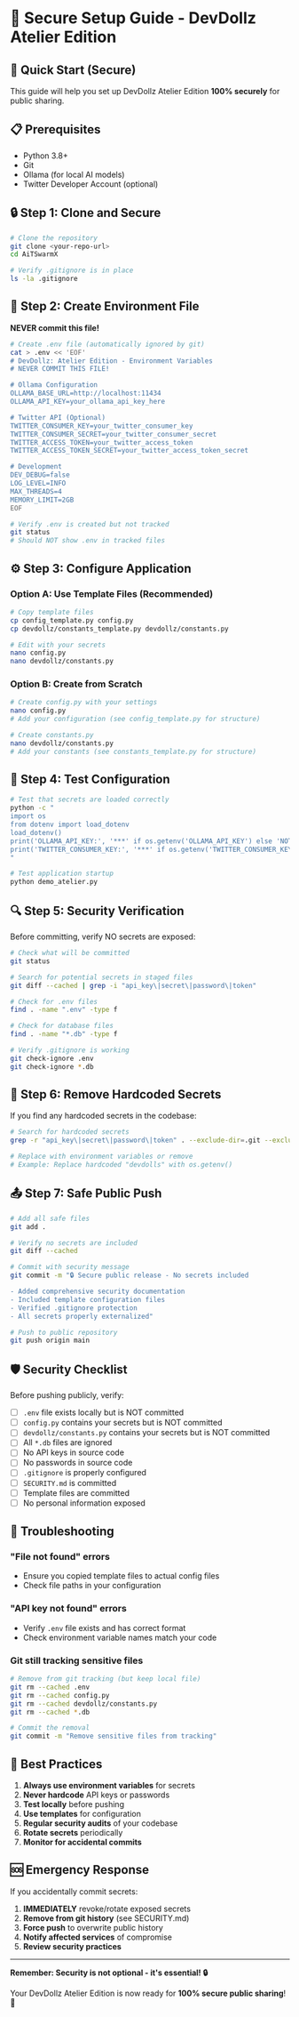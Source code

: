 # 🔐 Secure Setup Guide - DevDollz Atelier Edition

## 🚀 Quick Start (Secure)

This guide will help you set up DevDollz Atelier Edition **100% securely** for public sharing.

## 📋 Prerequisites

- Python 3.8+
- Git
- Ollama (for local AI models)
- Twitter Developer Account (optional)

## 🔒 Step 1: Clone and Secure

```bash
# Clone the repository
git clone <your-repo-url>
cd AiTSwarmX

# Verify .gitignore is in place
ls -la .gitignore
```

## 🔐 Step 2: Create Environment File

**NEVER commit this file!**

```bash
# Create .env file (automatically ignored by git)
cat > .env << 'EOF'
# DevDollz: Atelier Edition - Environment Variables
# NEVER COMMIT THIS FILE!

# Ollama Configuration
OLLAMA_BASE_URL=http://localhost:11434
OLLAMA_API_KEY=your_ollama_api_key_here

# Twitter API (Optional)
TWITTER_CONSUMER_KEY=your_twitter_consumer_key
TWITTER_CONSUMER_SECRET=your_twitter_consumer_secret
TWITTER_ACCESS_TOKEN=your_twitter_access_token
TWITTER_ACCESS_TOKEN_SECRET=your_twitter_access_token_secret

# Development
DEV_DEBUG=false
LOG_LEVEL=INFO
MAX_THREADS=4
MEMORY_LIMIT=2GB
EOF

# Verify .env is created but not tracked
git status
# Should NOT show .env in tracked files
```

## ⚙️ Step 3: Configure Application

### Option A: Use Template Files (Recommended)

```bash
# Copy template files
cp config_template.py config.py
cp devdollz/constants_template.py devdollz/constants.py

# Edit with your secrets
nano config.py
nano devdollz/constants.py
```

### Option B: Create from Scratch

```bash
# Create config.py with your settings
nano config.py
# Add your configuration (see config_template.py for structure)

# Create constants.py
nano devdollz/constants.py
# Add your constants (see constants_template.py for structure)
```

## 🧪 Step 4: Test Configuration

```bash
# Test that secrets are loaded correctly
python -c "
import os
from dotenv import load_dotenv
load_dotenv()
print('OLLAMA_API_KEY:', '***' if os.getenv('OLLAMA_API_KEY') else 'NOT SET')
print('TWITTER_CONSUMER_KEY:', '***' if os.getenv('TWITTER_CONSUMER_KEY') else 'NOT SET')
"

# Test application startup
python demo_atelier.py
```

## 🔍 Step 5: Security Verification

Before committing, verify NO secrets are exposed:

```bash
# Check what will be committed
git status

# Search for potential secrets in staged files
git diff --cached | grep -i "api_key\|secret\|password\|token"

# Check for .env files
find . -name ".env" -type f

# Check for database files
find . -name "*.db" -type f

# Verify .gitignore is working
git check-ignore .env
git check-ignore *.db
```

## 🚫 Step 6: Remove Hardcoded Secrets

If you find any hardcoded secrets in the codebase:

```bash
# Search for hardcoded secrets
grep -r "api_key\|secret\|password\|token" . --exclude-dir=.git --exclude=*.db

# Replace with environment variables or remove
# Example: Replace hardcoded "devdolls" with os.getenv()
```

## 📤 Step 7: Safe Public Push

```bash
# Add all safe files
git add .

# Verify no secrets are included
git diff --cached

# Commit with security message
git commit -m "🔒 Secure public release - No secrets included

- Added comprehensive security documentation
- Included template configuration files
- Verified .gitignore protection
- All secrets properly externalized"

# Push to public repository
git push origin main
```

## 🛡️ Security Checklist

Before pushing publicly, verify:

- [ ] `.env` file exists locally but is NOT committed
- [ ] `config.py` contains your secrets but is NOT committed
- [ ] `devdollz/constants.py` contains your secrets but is NOT committed
- [ ] All `*.db` files are ignored
- [ ] No API keys in source code
- [ ] No passwords in source code
- [ ] `.gitignore` is properly configured
- [ ] `SECURITY.md` is committed
- [ ] Template files are committed
- [ ] No personal information exposed

## 🔧 Troubleshooting

### "File not found" errors
- Ensure you copied template files to actual config files
- Check file paths in your configuration

### "API key not found" errors
- Verify `.env` file exists and has correct format
- Check environment variable names match your code

### Git still tracking sensitive files
```bash
# Remove from git tracking (but keep local file)
git rm --cached .env
git rm --cached config.py
git rm --cached devdollz/constants.py
git rm --cached *.db

# Commit the removal
git commit -m "Remove sensitive files from tracking"
```

## 🎯 Best Practices

1. **Always use environment variables** for secrets
2. **Never hardcode** API keys or passwords
3. **Test locally** before pushing
4. **Use templates** for configuration
5. **Regular security audits** of your codebase
6. **Rotate secrets** periodically
7. **Monitor for accidental commits**

## 🆘 Emergency Response

If you accidentally commit secrets:

1. **IMMEDIATELY** revoke/rotate exposed secrets
2. **Remove from git history** (see SECURITY.md)
3. **Force push** to overwrite public history
4. **Notify affected services** of compromise
5. **Review security practices**

---

**Remember: Security is not optional - it's essential! 🔒**

Your DevDollz Atelier Edition is now ready for **100% secure public sharing**! 🚀
